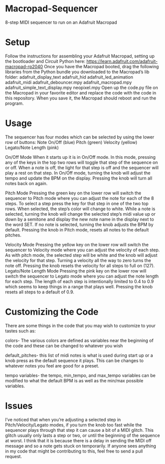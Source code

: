 # Macropad-Sequencer
8-step MIDI sequencer to run on an Adafruit Macropad

# Setup
Follow the instructions for assembling your Adafruit Macropad, setting up the bootloader and Circuit Python here: https://learn.adafruit.com/adafruit-macropad-rp2040
Once you have the Macropad booted, drag the following libraries from the Python bundle you downloaded to the Macropad’s lib folder:
adafruit_display_text
adafruit_hid
adafruit_led_animation
adafruit_midi
adafruit_debouncer.mpy
adafruit_macropad.mpy
adafruit_simple_text_display.mpy
neopixel.mpy
Open up the code.py file on the Macropad in your favorite editor and replace the code with the code in this repository. When you save it, the Macropad should reboot and run the program.

# Usage

The sequencer has four modes which can be selected by using the lower row of buttons:
Note On/Off (blue)
Pitch (green)
Velocity (yellow)
Legato/Note Length (pink)

On/Off Mode
 When it starts up it is in On/Off mode. In this mode, pressing any of the keys in the top two rows will toggle that step of the sequence on or off. When a note is off, the light for that step is off and the sequencer will play a rest on that step. In On/Off mode, turning the knob will adjust the tempo and update the BPM on the display. Pressing the knob will turn all notes back on again.

Pitch Mode
Pressing the green key on the lower row will switch the sequencer to Pitch mode where you can adjust the note for each of the 8 steps. To select a step press the key for that step in one of the two top rows. When selected, the step’s color will change to white. While a note is selected, turning the knob will change the selected step’s midi value up or down by a semitone and display the new note name in the display next to the word SET. If no note is selected, turning the knob adjusts the BPM by default. Pressing the knob in Pitch mode, resets all notes to the default pitches.

Velocity Mode
Pressing the yellow key on the lower row will switch the sequencer to Velocity mode where you can adjust the velocity of each step. As with pitch mode, the selected step will be white and the knob will adjust the velocity for that step. Turning a velocity all the way to zero turns the note off. Pressing the knob resets the velocity for all steps to full on (127).
Legato/Note Length Mode
Pressing the pink key on the lower row will switch the sequencer to Legato mode where you can adjust the note length for each step. The length of each step is intentionally limited to 0.4 to 0.9 which seems to keep things in a range that plays well. Pressing the knob resets all steps to a default of 0.9.

# Customizing the Code

There are some things in the code that you may wish to customize to your tastes such as:

colors- The various colors are defined as variables near the beginning of the code and these can be changed to whatever you wish

default_pitches- this list of midi notes is what is used during start up or a knob press as the default sequence it plays. This can be changes to whatever notes you feel are good for a preset. 

tempo variables- the tempo, min_tempo, and max_tempo variables can be modified to what the default BPM is as well as the min/max possible variables.

# Issues

I’ve noticed that when you’re adjusting a selected step in Pitch/Velocity/Legato modes, if you turn the knob too fast while the sequencer plays through that step it can cause a bit of a MIDI glitch. This glitch usually only lasts a step or two, or until the beginning of the sequence at worst. I think that it is because there is a delay in sending the MIDI off message and so a note gets stuck on temporarily. If anyone sees anything in my code that might be contributing to this, feel free to send a pull request.
